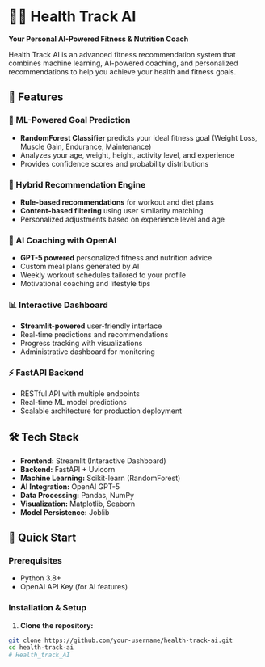 # 🏋️‍♀️ Health Track AI

**Your Personal AI-Powered Fitness & Nutrition Coach**

Health Track AI is an advanced fitness recommendation system that combines machine learning, AI-powered coaching, and personalized recommendations to help you achieve your health and fitness goals.

## 🎯 Features

### 🔮 ML-Powered Goal Prediction
- **RandomForest Classifier** predicts your ideal fitness goal (Weight Loss, Muscle Gain, Endurance, Maintenance)
- Analyzes your age, weight, height, activity level, and experience
- Provides confidence scores and probability distributions

### 💪 Hybrid Recommendation Engine
- **Rule-based recommendations** for workout and diet plans
- **Content-based filtering** using user similarity matching
- Personalized adjustments based on experience level and age

### 🤖 AI Coaching with OpenAI
- **GPT-5 powered** personalized fitness and nutrition advice
- Custom meal plans generated by AI
- Weekly workout schedules tailored to your profile
- Motivational coaching and lifestyle tips

### 📊 Interactive Dashboard
- **Streamlit-powered** user-friendly interface
- Real-time predictions and recommendations
- Progress tracking with visualizations
- Administrative dashboard for monitoring

### ⚡ FastAPI Backend
- RESTful API with multiple endpoints
- Real-time ML model predictions
- Scalable architecture for production deployment

## 🛠 Tech Stack

- **Frontend:** Streamlit (Interactive Dashboard)
- **Backend:** FastAPI + Uvicorn
- **Machine Learning:** Scikit-learn (RandomForest)
- **AI Integration:** OpenAI GPT-5
- **Data Processing:** Pandas, NumPy
- **Visualization:** Matplotlib, Seaborn
- **Model Persistence:** Joblib

## 🚀 Quick Start

### Prerequisites
- Python 3.8+
- OpenAI API Key (for AI features)

### Installation & Setup

1. **Clone the repository:**
```bash
git clone https://github.com/your-username/health-track-ai.git
cd health-track-ai
#   H e a l t h _ t r a c k _ A I  
 